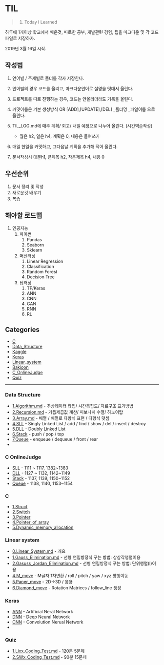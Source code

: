 # TIL
> 1. Today I Learned



하루에 1개이상 학교에서 배운것, 따로한 공부, 개발관련 경험,  팁을 마크다운 및 각 코드파일로 저장하자.

2019년 3월 16일 시작.



## 작성법

1. 언어별 / 주제별로 폴더를 각자 저장한다.

2. 언어별의 경우 코드를 올리고, 마크다운언어로 설명을 덧대서 올린다.

3. 프로젝트를 따로 진행하는 경우, 코드는 안올리더라도 기록을 올린다.

4. 커밋이름은 기본 생성방식 OR [ADD],[UPDATE],[DEL] _폴더명 _파일이름 으로 올린다.

5. TIL_LOG.md에  매주 계획/ 회고/ 내일 예정으로 나누어 올린다. (시간역순작성)

    - 월은 h2, 일은 h4, 계획은 0, 내용은 들여쓰기

6. 매일 한일을 커밋하고,  그다음날 계획을 추가해 적어 올린다.

7. 문서작성시 대문h1, 큰제목 h2, 작은제목 h4, 내용 0



## 우선순위

1. 문서 정리 및 작성
2. 새로운것 배우기
3. 복습



## 해야할 로드맵

1. 인공지능
   1. 파이썬
      1. Pandas
      2. Seaborn
      3. Sklearn
   2. 머신러닝
      1. Linear Regression
      2. Classification
      3. Random Forest
      4. Decision Tree
   3. 딥러닝
      1. TF/Keras
      2. ANN
      3. CNN
      4. GAN
      5. RNN
      6. RL


## Categories
- [C](C)
- [Data_Structure](Data_Structure)
- [Kaggle](Kaggle)
- [Keras](Keras)
- [Linear_system](Linear_system)
- [Bakjoon](Problelm_book/Bakjoon)
- [C_OnlineJudge](Problelm_book/C_OnlineJudge)
- [Quiz](Problelm_book/Quiz)



---


### Data Structure

- [1.Algorithm.md](Algorithm/1.Algorithm.md) - 추상데이터 타입/ 시간복잡도/ 자료구조 표기방법
- [2.Recursion.md](Algorithm/2.Recursion.md) - 거듭제곱값 계산/ 피보나치 수열/  하노이탑
- [3.Array.md](Algorithm/3.Array.md) - 배열 / 배열로 다항식 표현 / 다항식 덧셈
- [4.SLL](Algorithm/code/4_SLL.cpp) - Singly Linked List / add / find / show / del / insert / destroy
- [5.DLL](Algorithm/code/5_DLL.cpp) - Doubly Linked List 
- [6.Stack](Algorithm/code/6_Stack.cpp) -  push / pop / top
- [7.Queue](Algorithm/code/7_Queue.cpp) -  enqueue / dequeue / front / rear
- 

### C OnlineJudge

- [SLL](C_OnlineJudge) - 1111 ~ 1117, 1382~1383
- [DLL](C_OnlineJudge) - 1127 ~ 1132, 1142~1149
- [Stack](C_OnlineJudge) - 1137, 1139, 1150~1152
- [Queue](C_OnlineJudge) - 1138, 1140, 1153~1154

### C

- [1.Struct](C/1.struct.md)
- [2.Switch](C/2.Switch.md)
- [3.Pointer](C/3.pointer.md)
- [4.Pointer_of_array](C/4.Pointer_of_array.md)
- [5.Dynamic_memory_allocation](C/5.Dynamic_memory_allocation.md)

### Linear system
- [0.Linear_System.md](Linear_system/0.Linear_System.md) - 개요
- [1.Gauss_Elimination.md](Linear_system/1.Gauss_Elimination.md) - 선형 연립방정식 푸는 방법: 상삼각행렬이용
- [2.Gasuss_Jordan_Elimination.md](Linear_system/2.Gasuss_Jordan_Elimination.md) - 선형 연립방정식 푸는 방법: 단위행렬(I)이용
- [4.M_move](Linear_system/4.M_move) - M글자 1차변환 / roll / pitch / yaw / xyz 평행이동
- [5.Paper_move](Linear_system/5.Paper_move) -  2D->3D / 응용
- [6.Diamond_move](Linear_system/6.Diamond_move) -  Rotation Matrices / follow_line 생성

### Keras

- [ANN](Keras/1_1_ANN_Classification.ipynb) - Artificial Neral Network
- [DNN](Keras/2_1_DNN_MNIST.ipynb) - Deep Neural Network
- [CNN](Keras/3_1_CNN_MNIST.ipynb) - Convolution Nerual Network
- []()

### Quiz

- [1.Lixx_Coding_Test.md](Quiz/1.Lixx_Coding_Test.md) - 120분 5문제
- [2.SWx_Coding_Test.md](Quiz/2.SWx_Coding_Test.md) - 90분 15문제

  
